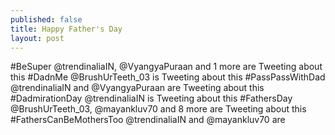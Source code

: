 ```yaml
---
published: false
title: Happy Father's Day
layout: post
---
```

#BeSuper
@trendinaliaIN, @VyangyaPuraan and 1 more are Tweeting about this
#DadnMe
@BrushUrTeeth_03 is Tweeting about this
#PassPassWithDad
@trendinaliaIN and @VyangyaPuraan are Tweeting about this
#DadmirationDay
@trendinaliaIN is Tweeting about this
#FathersDay
@BrushUrTeeth_03, @mayankluv70 and 8 more are Tweeting about this
#FathersCanBeMothersToo
@trendinaliaIN and @mayankluv70 are 